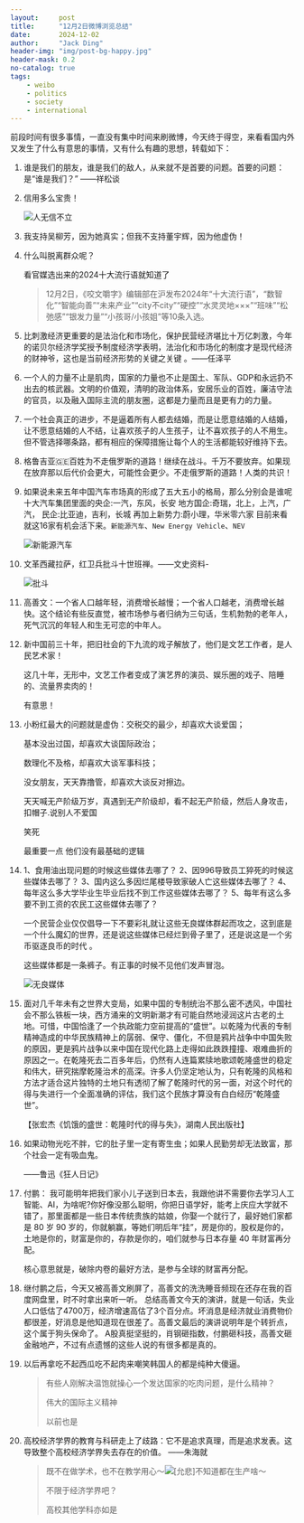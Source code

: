 ```yaml
---
layout:     post
title:      "12月2日微博浏览总结"
date:       2024-12-02
author:     "Jack Ding"
header-img: "img/post-bg-happy.jpg"
header-mask: 0.2
no-catalog: true
tags:
    - weibo
    - politics
    - society
    - international
---
```


前段时间有很多事情，一直没有集中时间来刷微博，今天终于得空，来看看国内外又发生了什么有意思的事情，又有什么有趣的思想，转载如下：



1. 谁是我们的朋友，谁是我们的敌人，从来就不是首要的问题。首要的问题：是“谁是我们？” ——祥松谈



2. 信用多么宝贵！

   ![人无信不立](/img/in-post/post-weibo-credit.jpg)



3. 我支持吴柳芳，因为她真实；但我不支持董宇辉，因为他虚伪！



4. 什么叫脱离群众呢？

   看官媒选出来的2024十大流行语就知道了 

   > 12月2日，《咬文嚼字》编辑部在沪发布2024年“十大流行语”，“数智化”“智能向善”“未来产业”“city不city”“硬控”“水灵灵地×××”“班味”“松弛感”“银发力量”“小孩哥/小孩姐”等10条入选。



5. 比刺激经济更重要的是法治化和市场化，保护民营经济堪比十万亿刺激，今年的诺贝尔经济学奖授予制度经济学表明，法治化和市场化的制度才是现代经济的财神爷，这也是当前经济形势的关键之关键 。——任泽平



6. 一个人的力量不止是肌肉，国家的力量也不止是国土、军队、GDP和永远扔不出去的核武器。文明的价值观，清明的政治体系，安居乐业的百姓，廉洁守法的官员，以及融入国际主流的朋友圈，这都是力量而且是更有力的力量。



7. 一个社会真正的进步，不是逼着所有人都去结婚，而是让愿意结婚的人结婚，让不愿意结婚的人不结，让喜欢孩子的人生孩子，让不喜欢孩子的人不用生。但不管选择哪条路，都有相应的保障措施让每个人的生活都能较好维持下去。 



8. 格鲁吉亚🇬🇪百姓为不走俄罗斯的道路！继续在战斗。千万不要放弃。如果现在放弃那以后代价会更大，可能性会更少。不走俄罗斯的道路！人类的共识！



9. 如果说未来五年中国汽车市场真的形成了五大五小的格局，那么分别会是谁呢
   十大汽车集团里面的央企:一汽，东风，长安
   地方国企:奇瑞，北上，上汽，广汽，
   民企:比亚迪，吉利，长城
   再加上新势力:蔚小理，华米零六家
   目前来看就这16家有机会活下来。`新能源汽车`、`New Energy Vehicle`、`NEV`

   ![新能源汽车](/img/in-post/post-weibo-car.jpg)



10. 文革西藏拉萨，红卫兵批斗十世班禅。——文史资料-

    ![批斗](/img/in-post/post-weibo-tibet.jpg)



11. 高善文：一个省人口越年轻，消费增长越慢；一个省人口越老，消费增长越快。这个结论有些反直觉，被市场参与者归纳为三句话，生机勃勃的老年人，死气沉沉的年轻人和生无可恋的中年人。



12. 新中国前三十年，把旧社会的下九流的戏子解放了，他们是文艺工作者，是人民艺术家！

    这几十年，无形中，文艺工作者变成了演艺界的演员、娱乐圈的戏子、陪睡的、流量界卖肉的！

    有意思！ 



13. 小粉红最大的问题就是虚伪：交税交的最少，却喜欢大谈爱国；

    基本没出过国，却喜欢大谈国际政治；

    数理化不及格，却喜欢大谈军事科技；

    没女朋友，天天靠撸管，却喜欢大谈反对擦边。 

    天天喊无产阶级万岁，真遇到无产阶级却，看不起无产阶级，然后人身攻击，扣帽子.说别人不爱国

    笑死

    最重要一点  他们没有最基础的逻辑



14. 1、食用油出现问题的时候这些媒体去哪了？
    2、因996导致员工猝死的时候这些媒体去哪了？
    3、国内这么多因烂尾楼导致家破人亡这些媒体去哪了？
    4、每年这么多大学毕业生毕业后找不到工作这些媒体去哪了？
    5、每年有这么多要不到工资的农民工这些媒体去哪了？

    一个民营企业仅仅倡导一下不要彩礼就让这些无良媒体群起而攻之，这到底是一个什么魔幻的世界，还是说这些媒体已经烂到骨子里了，还是说这是一个劣币驱逐良币的时代 。
        
    这些媒体都是一条裤子。有正事的时候不见他们发声冒泡。

    ![无良媒体](/img/in-post/post-weibo-press.jpg)



15. 面对几千年未有之世界大变局，如果中国的专制统治不那么密不透风，中国社会不那么铁板一块，西方涌来的文明新潮才有可能自然地浸润这片古老的土地。可惜，中国恰逢了一个执政能力空前提高的“盛世”。以乾隆为代表的专制精神造成的中华民族精神上的孱弱、保守、僵化，不但是鸦片战争中中国失败的原因，更是鸦片战争以来中国在现代化路上走得如此跌跌撞撞、艰难曲折的原因之一。在乾隆死去二百多年后，仍然有人连篇累牍地歌颂乾隆盛世的稳定和伟大，研究揣摩乾隆治术的高深。许多人仍坚定地认为，只有乾隆的风格和方法才适合这片独特的土地只有透彻了解了乾隆时代的另一面，对这个时代的得与失进行一个全面准确的评估，我们这个民族才算没有白白经历“乾隆盛世”。

    【张宏杰《饥饿的盛世：乾隆时代的得与失》，湖南人民出版社】



16. 如果动物光吃不胖，它的肚子里一定有寄生虫；如果人民勤劳却无法致富，那个社会一定有吸血鬼。

    ——鲁迅《狂人日记》 



17. 付鹏：
    我可能明年把我们家小儿子送到日本去，我跟他讲不需要你去学习人工智能、AI，为啥呢?你好像没那么聪明，你把日语学好，能考上庆应大学就不错了，那里面都是一些日本传统贵族的姑娘，你娶一个就行了，最好她们家都是 80 岁 90 岁的，你就躺赢，等她们明后年“挂”，房是你的，股权是你的，土地是你的，财富是你的，存款是你的，咱们就参与日本存量 40 年财富再分配。

    核心意思就是，破除内卷的最好方法，是参与全球的财富再分配。



18. 继付鹏之后，今天又被高善文刷屏了，高善文的洗洗睡音频现在还存在我的百度网盘里，时不时拿出来听一听。
    总结高善文今天的演讲，就是一句话，失业人口低估了4700万，经济增速高估了3个百分点。坏消息是经济就业消费物价都很差，好消息是他知道现在很差了。高善文最后的演讲说明年是个转折点，这个属于狗头保命了。
    A股真挺坚挺的，肖钢砸指数，付鹏砸科技，高善文砸金融地产，不过有点遗憾的这些人说的有很多都是真的。



19. 以后再拿吃不起西瓜吃不起肉来嘲笑韩国人的都是纯种大傻逼。

    > 有些人刚解决温饱就操心一个发达国家的吃肉问题，是什么精神？
    >
    > 伟大的国际主义精神
    >
    > 以前也是



20. 高校经济学界的教育与科研走上了歧路：它不是追求真理，而是追求发表。这导致整个高校经济学界失去存在的价值。 ——朱海就

    > 既不在做学术，也不在教学用心～![[允悲]](/img/in-post/2018new_kuxiao_org.jpg)不知道都在生产啥～
    >
    > 不限于经济学界吧？
    >
    > 高校其他学科亦如是

